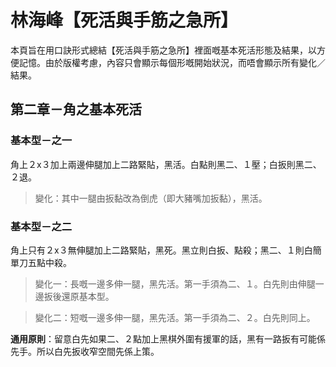 # 林海峰【死活與手筋之急所】


本頁旨在用口訣形式總結【死活與手筋之急所】裡面嘅基本死活形態及結果，以方便記憶。由於版權考慮，內容只會顯示每個形嘅開始狀況，而唔會顯示所有變化／結果。


## 第二章－角之基本死活

### 基本型－之一

角上２x３加上兩邊伸腿加上二路緊貼，黑活。白點則黑二、１壓；白扳則黑二、２退。

> 變化：其中一腿由扳黏改為倒虎（即大豬嘴加扳黏），黑活。

### 基本型－之二
角上只有２x３無伸腿加上二路緊貼，黑死。黑立則白扳、點殺；黑二、１則白簡單刀五點中殺。

> 變化一：長嘅一邊多伸一腿，黑先活。第一手須為二、１。白先則由伸腿一邊扳後還原基本型。

> 變化二：短嘅一邊多伸一腿，黑先活。第一手須為二、２。白先則同上。

**通用原則**：留意白先如果二、２點加上黑棋外圍有援軍的話，黑有一路扳有可能係先手。所以白先扳收窄空間先係上策。
